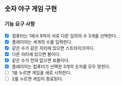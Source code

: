 ## 숫자 야구 게임 구현

### 기능 요구 사항
- [X] 컴퓨터는 1에서 9까지 서로 다른 임의의 수 3개를 선택한다.
- [X] 플레이어는 세개의 수를 입력한다.
- [X] 같은 수가 같은 자리에 있으면 스트라이크이다.
- [X] 다른 자리에 있으면 볼이다.
- [X] 같은 수가 전혀 없으면 포볼이다.
- [X] 플레이어는 컴퓨터가 선택한 3개의 숫자를 모두 맞힌다.
- [ ] 1을 누르면 게임을 새로 시작한다.
- [ ] 2를 누르면 게임이 종료된다.
